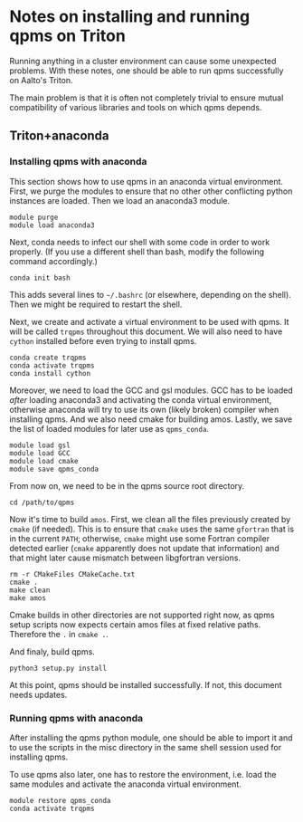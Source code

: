 Notes on installing and running qpms on Triton
==============================================

Running anything in a cluster environment can cause some unexpected problems.
With these notes, one should be able to run qpms successfully on Aalto's Triton.

The main problem is that it is often not completely trivial to ensure 
mutual compatibility of various libraries and tools on which qpms depends.

## Triton+anaconda
### Installing qpms with anaconda

This section shows how to use qpms in an anaconda virtual environment.
First, we purge the modules to ensure that no other other conflicting python instances are loaded.
Then we load an anaconda3 module.
```
module purge
module load anaconda3
```
Next, conda needs to infect our shell with some code in order to work properly.
(If you use a different shell than bash, modify the following command accordingly.)
```
conda init bash
```
This adds several lines to `~/.bashrc` (or elsewhere, depending on the shell).
Then we might be required to restart the shell.

Next, we create and activate a virtual environment to be used with qpms.
It will be called `trqpms` throughout this document.
We will also need to have `cython` installed before even trying to install qpms.
```
conda create trqpms
conda activate trqpms
conda install cython
```

Moreover, we need to load the GCC and gsl modules.  GCC has to be loaded *after*
loading anaconda3 and activating the conda virtual environment, otherwise
anaconda will try to use its own (likely broken) compiler when installing qpms.
And we also need cmake for building amos.
Lastly, we save the list of loaded modules for later use as `qpms_conda`.
```
module load gsl
module load GCC
module load cmake
module save qpms_conda
```

From now on, we need to be in the qpms source root directory.
```
cd /path/to/qpms
```

Now it's time to build `amos`. First, we clean all the files previously
created by `cmake` (if needed). This is to ensure that `cmake` uses the same
`gfortran` that is in the current `PATH`; otherwise, `cmake` might use some
Fortran compiler detected earlier (`cmake` apparently does not update
that information) and that might later cause mismatch between
libgfortran versions.

```
rm -r CMakeFiles CMakeCache.txt
cmake .
make clean
make amos
```
Cmake builds in other directories are not supported right now, as qpms setup scripts now expects
certain amos files at fixed relative paths. Therefore the `.` in `cmake .`.

And finaly, build qpms.
```
python3 setup.py install
```

At this point, qpms should be installed successfully. If not, this document
needs updates. 

### Running qpms with anaconda

After installing the qpms python module, one should be able to import it and to use
the scripts in the misc directory in the same shell session used for installing 
qpms.

To use qpms also later, one has to restore the environment, i.e. load the same modules and
activate the anaconda virtual environment.
```
module restore qpms_conda
conda activate trqpms
```



